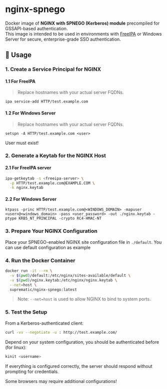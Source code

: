 # nginx-spnego

Docker image of **NGINX with SPNEGO (Kerberos) module** precompiled for GSSAPI-based authentication.  
This image is intended to be used in environments with [FreeIPA](https://www.freeipa.org/) or Windows Server for secure, enterprise-grade SSO authentication.


## 🐳 Usage

### 1. Create a  Service Principal for NGINX

#### 1.1 For FreeIPA

> Replace hostnames with your actual server FQDNs.

```bash
ipa service-add HTTP/test.example.com
```

#### 1.2 For Windows Server
> Replace hostnames with your actual server FQDNs.

```
setspn -A HTTP/test.example.com <user>
```
User must exist!

### 2. Generate a Keytab for the NGINX Host

#### 2.1 For FreeIPA server

```bash
ipa-getkeytab -s <freeipa-server> \
  -p HTTP/test.example.com@EXAMPLE.COM \
  -k nginx.keytab
```

#### 2.2 For Windows Server

```
ktpass -princ HTTP/test.example.com@<WINDOWS_DOMAIN> -mapuser <user>@<windows_domain> -pass <user_password> -out ./nginx.keytab -ptype KRB5_NT_PRINCIPAL -crypto RC4-HMAC-NT
```

### 3. Prepare Your NGINX Configuration

Place your SPNEGO-enabled NGINX site configuration file in `./default`. You can use default configuration as example

### 4. Run the Docker Container

```bash
docker run -it --rm \
  -v $(pwd)/default:/etc/nginx/sites-available/default \
  -v $(pwd)/nginx.keytab:/etc/nginx/nginx.keytab \
  --net=host \
  suprematic/nginx-spnego:latest
```

> Note: `--net=host` is used to allow NGINX to bind to system ports.

### 5. Test the Setup

From a Kerberos-authenticated client:

```bash
curl -vv --negotiate -u : http://test.example.com/
```
Depend on your system configuration, you should be authenticated before (for linux):
```bash
kinit <username>
```

If everything is configured correctly, the server should respond without prompting for credentials.

Some browsers may require additional configurations!
